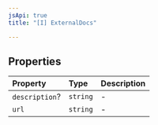 ```yaml
---
jsApi: true
title: "[I] ExternalDocs"

---
```

## Properties

| Property | Type | Description |
| :------ | :------ | :------ |
| `description`? | `string` | - |
| `url` | `string` | - |
